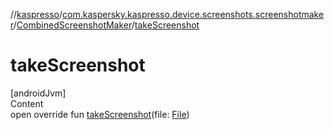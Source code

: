 //[kaspresso](../../index.md)/[com.kaspersky.kaspresso.device.screenshots.screenshotmaker](../index.md)/[CombinedScreenshotMaker](index.md)/[takeScreenshot](take-screenshot.md)



# takeScreenshot  
[androidJvm]  
Content  
open override fun [takeScreenshot](take-screenshot.md)(file: [File](https://docs.oracle.com/javase/8/docs/api/java/io/File.html))  



